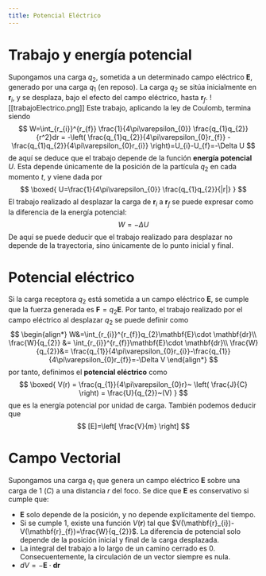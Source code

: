 ```yaml
---
title: Potencial Eléctrico
---
```

# Trabajo y energía potencial
Supongamos una carga $q_{2}$, sometida a un determinado campo eléctrico $\mathbf{E}$, generado por una carga $q_{1}$ (en reposo). La carga $q_{2}$ se sitúa inicialmente  en $\mathbf{r}_{i}$, y se desplaza, bajo el efecto del campo eléctrico, hasta $\mathbf{r}_{f}$.
![[trabajoElectrico.png]]
Este trabajo, aplicando la ley de Coulomb, termina siendo
$$
W=\int_{r_{i}}^{r_{f}} \frac{1}{4\pi\varepsilon_{0}} \frac{q_{1}q_{2}}{r^2}dr = -\left( \frac{q_{1}q_{2}}{4\pi\varepsilon_{0}r_{f}} - \frac{q_{1}q_{2}}{4\pi\varepsilon_{0}r_{i}} \right)=U_{i}-U_{f}=-\Delta U
$$
de aquí se deduce que el trabajo depende de la función **energía potencial** $U$. Esta depende únicamente de la posición de la partícula $q_{2}$ en cada momento $t$, y viene dada por
$$
\boxed{
U=\frac{1}{4\pi\varepsilon_{0}} \frac{q_{1}q_{2}}{|r|}
}
$$
El trabajo realizado al desplazar la carga de $\mathbf{r}_{i}$ a $\mathbf{r}_{f}$ se puede expresar como la diferencia de la energía potencial:
$$
W=-\Delta U
$$
De aquí se puede deducir que el trabajo realizado para desplazar no depende de la trayectoria, sino únicamente de lo punto inicial y final.
# Potencial eléctrico
Si la carga receptora $q_{2}$ está sometida a un campo eléctrico $\mathbf{E}$, se cumple que la fuerza generada es $\mathbf{F}=q_{2}\mathbf{E}$. Por tanto, el trabajo realizado por el campo eléctrico al desplazar $q_{2}$ se puede definir como
$$
\begin{align*}
W&=\int_{r_{i}}^{r_{f}}q_{2}\mathbf{E}\cdot \mathbf{dr}\\
\frac{W}{q_{2}} &= \int_{r_{i}}^{r_{f}}\mathbf{E}\cdot \mathbf{dr}\\
\frac{W}{q_{2}}&= \frac{q_{1}}{4\pi\varepsilon_{0}r_{i}}-\frac{q_{1}}{4\pi\varepsilon_{0}r_{f}}=-\Delta V
\end{align*}
$$
por tanto, definimos el **potencial eléctrico** como
$$
\boxed{
V(r) = \frac{q_{1}}{4\pi\varepsilon_{0}r}~ \left( \frac{J}{C} \right) = \frac{U}{q_{2}}~(V)
}
$$
que es la energía potencial por unidad de carga. También podemos deducir que
$$
[E]=\left[ \frac{V}{m} \right]
$$
# Campo Vectorial
Supongamos una carga $q_{1}$ que genera un campo eléctrico $\mathbf{E}$ sobre una carga de $1~(C)$ a una distancia $r$ del foco. Se dice que $\mathbf{E}$ es conservativo si cumple que:
- $\mathbf{E}$ solo depende de la posición, y no depende explícitamente del tiempo.
- Si se cumple $1$, existe una función $V(\mathbf{r})$ tal que $V(\mathbf{r}_{i})-V(\mathbf{r}_{f})=\frac{W}{q_{2}}$. La diferencia de potencial solo depende de la posición inicial y final de la carga desplazada.
- La integral del trabajo a lo largo de un camino cerrado es $0$. Consecuentemente, la circulación de un vector siempre es nula.
- $dV=-\mathbf{E}\cdot \mathbf{dr}$
